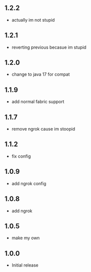 ## 1.2.2

- actually im not stupid

## 1.2.1

- reverting previous becasue im stupid

## 1.2.0

- change to java 17 for compat

## 1.1.9

- add normal fabric support

## 1.1.7

- remove ngrok cause im stoopid

## 1.1.2

- fix config

## 1.0.9

- add ngrok config

## 1.0.8

- add ngrok

## 1.0.5

- make my own

## 1.0.0

- Initial release
